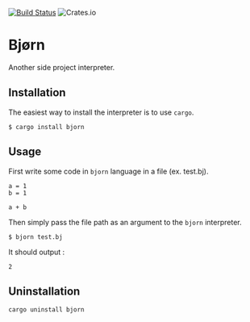 [![Build Status](https://travis-ci.org/matthieugouel/bjorn.svg?branch=master)](https://travis-ci.org/matthieugouel/bjorn)
![Crates.io](https://img.shields.io/crates/v/bjorn.svg)

# Bjørn

Another side project interpreter.

## Installation

The easiest way to install the interpreter is to use `cargo`.

```
$ cargo install bjorn
```


## Usage

First write some code in `bjorn` language in a file (ex. test.bj).

```
a = 1
b = 1

a + b
```

Then simply pass the file path as an argument to the `bjorn` interpreter.

```
$ bjorn test.bj
```

It should output :

```
2
```

## Uninstallation

```
cargo uninstall bjorn
```
